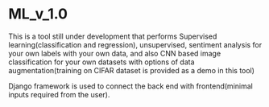 # ML_v_1.0

This is a tool still under development that performs Supervised learning(classification and regression), unsupervised, sentiment analysis for your own labels with your own data, and also CNN based image classification for your own datasets with options of data augmentation(training on CIFAR dataset is provided as a demo in this tool)

Django framework is used to connect the back end with frontend(minimal inputs required from the user).
